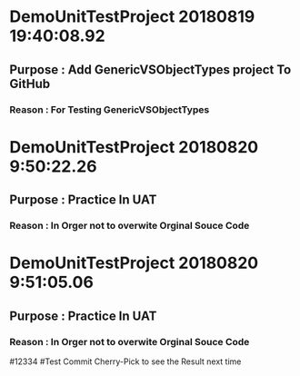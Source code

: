 # DemoUnitTestProject 20180819 19:40:08.92 
##  Purpose : Add GenericVSObjectTypes project To GitHub  
###  Reason : For Testing GenericVSObjectTypes  
 
 
# DemoUnitTestProject 20180820  9:50:22.26 
##  Purpose : Practice In UAT 
###  Reason : In Orger not to overwite Orginal Souce Code  
 
 
# DemoUnitTestProject 20180820  9:51:05.06 
##  Purpose : Practice In UAT 
###  Reason : In Orger not to overwite Orginal Souce Code  
 
 
#12334
#Test Commit Cherry-Pick to see the Result next time
